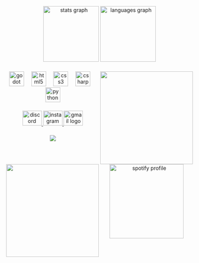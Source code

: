 <div align="center">
  <img src="https://github-readme-stats.vercel.app/api?username=VendelSz&hide_title=true&hide_rank=true&show_icons=true&include_all_commits=true&count_private=true&disable_animations=true&theme=github_dark&locale=en&hide_border=true" height="150" alt="stats graph"  />
  <img src="https://github-readme-stats.vercel.app/api/top-langs?username=VendelSz&locale=en&hide_title=true&layout=compact&card_width=320&langs_count=5&theme=github_dark&hide_border=true" height="150" alt="languages graph"  />
</div>

###

<img align="right" height="250" src="https://media.discordapp.net/attachments/836688410667647066/978676000718221373/doobie.gif?ex=67321e0d&is=6730cc8d&hm=b2fc2e0b1ff8a55d4bab29b665679d78f45f7d6a4cc27229ffae7b9401f81d1d&"  />

###

<img align="left" height="250" src="https://media.discordapp.net/attachments/590309294629715979/733968564717092894/image0.gif?ex=6731c4fe&is=6730737e&hm=970d2ec8689eebb49c4dc303b0c2d9682d0dbca8828d468491eaba360c277f5a&"  />

###

<div align="center">
  <img src="https://cdn.simpleicons.org/godotengine/478CBF" height="40" alt="godot logo"  />
  <img width="12" />
  <img src="https://cdn.simpleicons.org/html5/E34F26" height="40" alt="html5 logo"  />
  <img width="12" />
  <img src="https://cdn.simpleicons.org/css3/1572B6" height="40" alt="css3 logo"  />
  <img width="12" />
  <img src="https://skillicons.dev/icons?i=cs" height="40" alt="csharp logo"  />
  <img width="12" />
  <img src="https://cdn.simpleicons.org/python/3776AB" height="40" alt="python logo"  />
</div>

###

<div align="center">
  <a href="discord.com" target="_blank">
    <img src="https://raw.githubusercontent.com/maurodesouza/profile-readme-generator/master/src/assets/icons/social/discord/default.svg" width="52" height="40" alt="discord logo"  />
  </a>
  <a href="https://www.instagram.com/szirup.mp3/" target="_blank">
    <img src="https://raw.githubusercontent.com/maurodesouza/profile-readme-generator/master/src/assets/icons/social/instagram/default.svg" width="52" height="40" alt="instagram logo"  />
  </a>
  <a href="mailto:vendelsz08@gmail.com" target="_blank">
    <img src="https://raw.githubusercontent.com/maurodesouza/profile-readme-generator/master/src/assets/icons/social/gmail/default.svg" width="52" height="40" alt="gmail logo"  />
  </a>
</div>

###

<div align="center">
  <img src="https://profile-counter.glitch.me/VendelSz/count.svg?"  />
</div>

###

<div align="center">
  <a href="https://github.com/kittinan/spotify-github-profile">
    <img width="200px" src="https://spotify-github-profile.kittinanx.com/api/view?uid=31iiagyctc56sw2fdl2vzecxod4a&cover_image=true&theme=default&show_offline=false&background_color=121212&interchange=true&bar_color=53b14f&bar_color_cover=false" alt="spotify profile" />
  </a>
</div>

###

